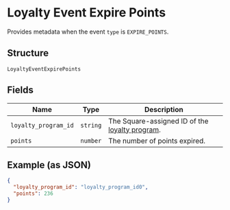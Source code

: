 
# Loyalty Event Expire Points

Provides metadata when the event `type` is `EXPIRE_POINTS`.

## Structure

`LoyaltyEventExpirePoints`

## Fields

| Name | Type | Description |
|  --- | --- | --- |
| `loyalty_program_id` | `string` | The Square-assigned ID of the [loyalty program](#type-LoyaltyProgram). |
| `points` | `number` | The number of points expired. |

## Example (as JSON)

```json
{
  "loyalty_program_id": "loyalty_program_id0",
  "points": 236
}
```

